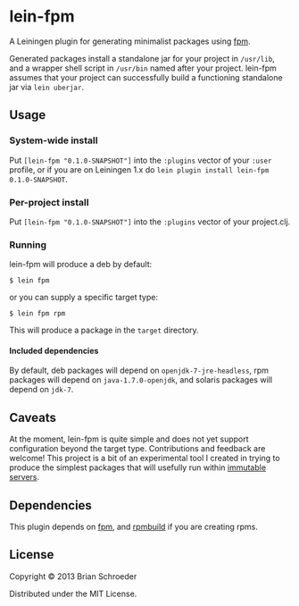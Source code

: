 # lein-fpm

A Leiningen plugin for generating minimalist packages using
[fpm](https://github.com/jordansissel/fpm).

Generated packages install a standalone jar for your project in `/usr/lib`, and
a wrapper shell script in `/usr/bin` named after your project. lein-fpm assumes
that your project can successfully build a functioning standalone jar via `lein
uberjar`.

## Usage

### System-wide install

Put `[lein-fpm "0.1.0-SNAPSHOT"]` into the `:plugins` vector of your `:user`
profile, or if you are on Leiningen 1.x do `lein plugin install lein-fpm
0.1.0-SNAPSHOT`.

### Per-project install

Put `[lein-fpm "0.1.0-SNAPSHOT"]` into the `:plugins` vector of your
project.clj.

### Running

lein-fpm will produce a deb by default:

    $ lein fpm

or you can supply a specific target type:

    $ lein fpm rpm

This will produce a package in the `target` directory.

#### Included dependencies

By default, deb packages will depend on `openjdk-7-jre-headless`, rpm packages
will depend on `java-1.7.0-openjdk`, and solaris packages will depend on
`jdk-7`.

## Caveats

At the moment, lein-fpm is quite simple and does not yet support configuration
beyond the target type. Contributions and feedback are welcome! This project is
a bit of an experimental tool I created in trying to produce the simplest
packages that will usefully run within [immutable
servers](http://martinfowler.com/bliki/ImmutableServer.html).

## Dependencies

This plugin depends on [fpm](https://github.com/jordansissel/fpm), and
[rpmbuild](http://www.rpm.org/max-rpm-snapshot/rpmbuild.8.html) if you are
creating rpms.

## License

Copyright © 2013 Brian Schroeder

Distributed under the MIT License.
